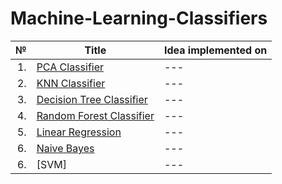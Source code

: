 # Machine-Learning-Classifiers

|№|Title| Idea implemented on|
| ----: | --- | --- |
|1.|[PCA Classifier](https://github.com/Komal7209/PCA-Classifier)| --- |
|2.|[KNN Classifier](https://github.com/Komal7209/KNN-Classifier)| --- |
|3.|[Decision Tree Classifier](https://github.com/Komal7209/decisionTree)| --- |
|4.|[Random Forest Classifier](https://github.com/Komal7209/Random-Forest)| --- |
|5.|[Linear Regression](https://github.com/Komal7209/Linear-Regression)| --- |
|6.|[Naive Bayes](https://github.com/Komal7209/Naive-Bayes)| --- |
|6.|[SVM]| --- |
